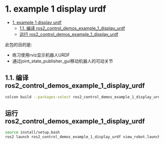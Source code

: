 # 1. example 1 display urdf

- [1. example 1 display urdf](#1-example-1-display-urdf)
  - [1.1. 编译 ros2\_control\_demos\_example\_1\_display\_urdf](#11-编译-ros2_control_demos_example_1_display_urdf)
  - [运行 ros2\_control\_demos\_example\_1\_display\_urdf](#运行-ros2_control_demos_example_1_display_urdf)

此包的目的是:

- 练习使用rviz显示机器人URDF
- 通过joint_state_publisher_gui移动机器人的可动关节

## 1.1. 编译 ros2_control_demos_example_1_display_urdf

```bash
colcon build --packages-select ros2_control_demos_example_1_display_urdf --symlink-install
```

## 运行 ros2_control_demos_example_1_display_urdf

```bash
source install/setup.bash
ros2 launch ros2_control_demos_example_1_display_urdf view_robot.launch.py
```
